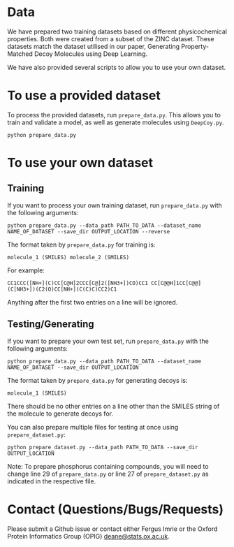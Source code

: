 # Data 

We have prepared two training datasets based on different physicochemical properties. Both were created from a subset of the ZINC dataset.
These datasets match the dataset utilised in our paper, Generating Property-Matched Decoy Molecules using Deep Learning.

We have also provided several scripts to allow you to use your own dataset.

# To use a provided dataset

To process the provided datasets, run `prepare_data.py`. This allows you to train and validate a model, as well as generate molecules using `DeepCoy.py`.

```
python prepare_data.py
```

# To use your own dataset


## Training

If you want to process your own training dataset, run `prepare_data.py` with the following arguments:

```
python prepare_data.py --data_path PATH_TO_DATA --dataset_name NAME_OF_DATASET --save_dir OUTPUT_LOCATION --reverse
```

The format taken by `prepare_data.py` for training is: 

```
molecule_1 (SMILES) molecule_2 (SMILES)
```

For example:

```
CC1CCC([NH+](C)CC[C@H]2CCC[C@]2([NH3+])CO)CC1 CC[C@@H]1CC[C@@](C[NH3+])(C2(O)CC[NH+](C(C)C)CC2)C1
```

Anything after the first two entries on a line will be ignored.

## Testing/Generating

If you want to prepare your own test set, run `prepare_data.py` with the following arguments:

```
python prepare_data.py --data_path PATH_TO_DATA --dataset_name NAME_OF_DATASET --save_dir OUTPUT_LOCATION
```

The format taken by `prepare_data.py` for generating decoys is:

```
molecule_1 (SMILES)
```

There should be no other entries on a line other than the SMILES string of the molecule to generate decoys for.

You can also prepare multiple files for testing at once using `prepare_dataset.py`:
```
python prepare_dataset.py --data_path PATH_TO_DATA --save_dir OUTPUT_LOCATION
```

Note: To prepare phosphorus containing compounds, you will need to change line 29 of `prepare_data.py` or line 27 of `prepare_dataset.py` as indicated in the respective file.

# Contact (Questions/Bugs/Requests)

Please submit a Github issue or contact either Fergus Imrie or the Oxford Protein Informatics Group (OPIG) [deane@stats.ox.ac.uk](mailto:deane@stats.ox.ac.uk).

